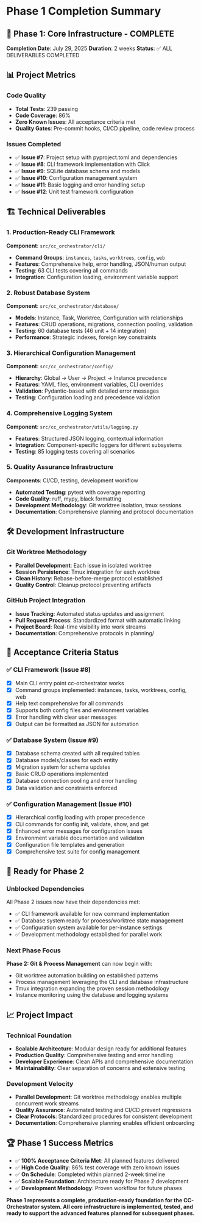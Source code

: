 # Phase 1 Completion Summary

## 🎉 Phase 1: Core Infrastructure - COMPLETE

**Completion Date**: July 29, 2025
**Duration**: 2 weeks
**Status**: ✅ ALL DELIVERABLES COMPLETED

## 📊 Project Metrics

### Code Quality
- **Total Tests**: 239 passing
- **Code Coverage**: 86%
- **Zero Known Issues**: All acceptance criteria met
- **Quality Gates**: Pre-commit hooks, CI/CD pipeline, code review process

### Issues Completed
- ✅ **Issue #7**: Project setup with pyproject.toml and dependencies
- ✅ **Issue #8**: CLI framework implementation with Click
- ✅ **Issue #9**: SQLite database schema and models
- ✅ **Issue #10**: Configuration management system
- ✅ **Issue #11**: Basic logging and error handling setup
- ✅ **Issue #12**: Unit test framework configuration

## 🏗️ Technical Deliverables

### 1. Production-Ready CLI Framework
**Component**: `src/cc_orchestrator/cli/`
- **Command Groups**: `instances`, `tasks`, `worktrees`, `config`, `web`
- **Features**: Comprehensive help, error handling, JSON/human output
- **Testing**: 63 CLI tests covering all commands
- **Integration**: Configuration loading, environment variable support

### 2. Robust Database System
**Component**: `src/cc_orchestrator/database/`
- **Models**: Instance, Task, Worktree, Configuration with relationships
- **Features**: CRUD operations, migrations, connection pooling, validation
- **Testing**: 60 database tests (46 unit + 14 integration)
- **Performance**: Strategic indexes, foreign key constraints

### 3. Hierarchical Configuration Management
**Component**: `src/cc_orchestrator/config/`
- **Hierarchy**: Global → User → Project → Instance precedence
- **Features**: YAML files, environment variables, CLI overrides
- **Validation**: Pydantic-based with detailed error messages
- **Testing**: Configuration loading and precedence validation

### 4. Comprehensive Logging System
**Component**: `src/cc_orchestrator/utils/logging.py`
- **Features**: Structured JSON logging, contextual information
- **Integration**: Component-specific loggers for different subsystems
- **Testing**: 85 logging tests covering all scenarios

### 5. Quality Assurance Infrastructure
**Components**: CI/CD, testing, development workflow
- **Automated Testing**: pytest with coverage reporting
- **Code Quality**: ruff, mypy, black formatting
- **Development Methodology**: Git worktree isolation, tmux sessions
- **Documentation**: Comprehensive planning and protocol documentation

## 🛠️ Development Infrastructure

### Git Worktree Methodology
- **Parallel Development**: Each issue in isolated worktree
- **Session Persistence**: Tmux integration for each worktree
- **Clean History**: Rebase-before-merge protocol established
- **Quality Control**: Cleanup protocol preventing artifacts

### GitHub Project Integration
- **Issue Tracking**: Automated status updates and assignment
- **Pull Request Process**: Standardized format with automatic linking
- **Project Board**: Real-time visibility into work streams
- **Documentation**: Comprehensive protocols in planning/

## 🎯 Acceptance Criteria Status

### ✅ CLI Framework (Issue #8)
- [x] Main CLI entry point cc-orchestrator works
- [x] Command groups implemented: instances, tasks, worktrees, config, web
- [x] Help text comprehensive for all commands
- [x] Supports both config files and environment variables
- [x] Error handling with clear user messages
- [x] Output can be formatted as JSON for automation

### ✅ Database System (Issue #9)
- [x] Database schema created with all required tables
- [x] Database models/classes for each entity
- [x] Migration system for schema updates
- [x] Basic CRUD operations implemented
- [x] Database connection pooling and error handling
- [x] Data validation and constraints enforced

### ✅ Configuration Management (Issue #10)
- [x] Hierarchical config loading with proper precedence
- [x] CLI commands for config init, validate, show, and get
- [x] Enhanced error messages for configuration issues
- [x] Environment variable documentation and validation
- [x] Configuration file templates and generation
- [x] Comprehensive test suite for config management

## 🚀 Ready for Phase 2

### Unblocked Dependencies
All Phase 2 issues now have their dependencies met:
- ✅ CLI framework available for new command implementation
- ✅ Database system ready for process/worktree state management
- ✅ Configuration system available for per-instance settings
- ✅ Development methodology established for parallel work

### Next Phase Focus
**Phase 2: Git & Process Management** can now begin with:
- Git worktree automation building on established patterns
- Process management leveraging the CLI and database infrastructure
- Tmux integration expanding the proven session methodology
- Instance monitoring using the database and logging systems

## 📈 Project Impact

### Technical Foundation
- **Scalable Architecture**: Modular design ready for additional features
- **Production Quality**: Comprehensive testing and error handling
- **Developer Experience**: Clean APIs and comprehensive documentation
- **Maintainability**: Clear separation of concerns and extensive testing

### Development Velocity
- **Parallel Development**: Git worktree methodology enables multiple concurrent work streams
- **Quality Assurance**: Automated testing and CI/CD prevent regressions
- **Clear Protocols**: Standardized procedures for consistent development
- **Documentation**: Comprehensive planning enables efficient onboarding

## 🏆 Phase 1 Success Metrics

- ✅ **100% Acceptance Criteria Met**: All planned features delivered
- ✅ **High Code Quality**: 86% test coverage with zero known issues
- ✅ **On Schedule**: Completed within planned 2-week timeline
- ✅ **Scalable Foundation**: Architecture ready for Phase 2 development
- ✅ **Development Methodology**: Proven workflow for future phases

**Phase 1 represents a complete, production-ready foundation for the CC-Orchestrator system. All core infrastructure is implemented, tested, and ready to support the advanced features planned for subsequent phases.**
